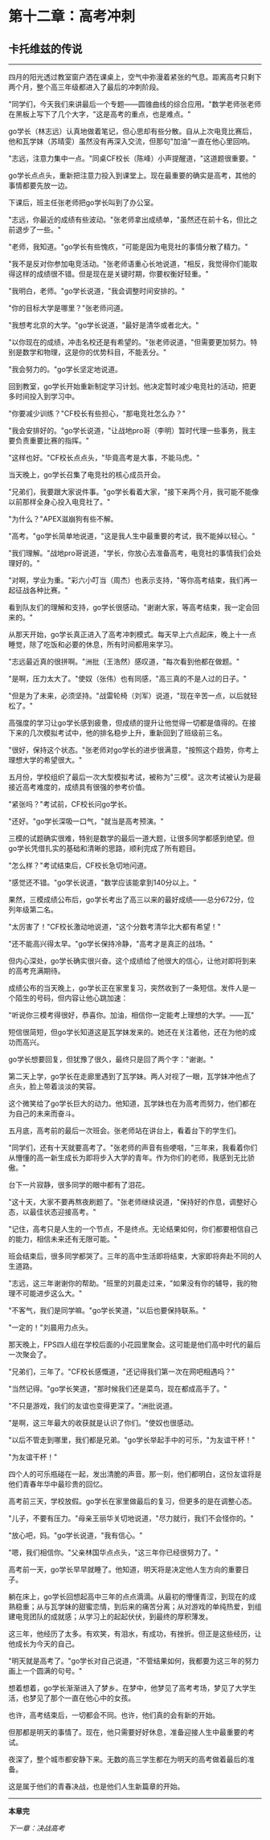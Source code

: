 # 第十二章：高考冲刺

## 卡托维兹的传说

---

四月的阳光透过教室窗户洒在课桌上，空气中弥漫着紧张的气息。距离高考只剩下两个月，整个高三年级都进入了最后的冲刺阶段。

"同学们，今天我们来讲最后一个专题——圆锥曲线的综合应用。"数学老师张老师在黑板上写下了几个大字，"这是高考的重点，也是难点。"

go学长（林志远）认真地做着笔记，但心思却有些分散。自从上次电竞比赛后，他和瓦学妹（苏晴雯）虽然没有再深入交流，但那句"加油"一直在他心里回响。

"志远，注意力集中一点。"同桌CF校长（陈峰）小声提醒道，"这道题很重要。"

go学长点点头，重新把注意力投入到课堂上。现在最重要的确实是高考，其他的事情都要先放一边。

下课后，班主任张老师把go学长叫到了办公室。

"志远，你最近的成绩有些波动。"张老师拿出成绩单，"虽然还在前十名，但比之前退步了一些。"

"老师，我知道。"go学长有些愧疚，"可能是因为电竞社的事情分散了精力。"

"我不是反对你参加电竞活动。"张老师语重心长地说道，"相反，我觉得你们能取得这样的成绩很不错。但是现在是关键时期，你要权衡好轻重。"

"我明白，老师。"go学长说道，"我会调整时间安排的。"

"你的目标大学是哪里？"张老师问道。

"我想考北京的大学。"go学长说道，"最好是清华或者北大。"

"以你现在的成绩，冲击名校还是有希望的。"张老师说道，"但需要更加努力。特别是数学和物理，这是你的优势科目，不能丢分。"

"我会努力的。"go学长坚定地说道。

回到教室，go学长开始重新制定学习计划。他决定暂时减少电竞社的活动，把更多时间投入到学习中。

"你要减少训练？"CF校长有些担心，"那电竞社怎么办？"

"我会安排好的。"go学长说道，"让战地pro哥（李明）暂时代理一些事务，我主要负责重要比赛的指挥。"

"这样也好。"CF校长点点头，"毕竟高考是大事，不能马虎。"

当天晚上，go学长召集了电竞社的核心成员开会。

"兄弟们，我要跟大家说件事。"go学长看着大家，"接下来两个月，我可能不能像以前那样全身心投入电竞社了。"

"为什么？"APEX滋崩狗有些不解。

"高考。"go学长简单地说道，"这是我人生中最重要的考试，我不能掉以轻心。"

"我们理解。"战地pro哥说道，"学长，你放心去准备高考，电竞社的事情我们会处理好的。"

"对啊，学业为重。"彩六小叮当（周杰）也表示支持，"等你高考结束，我们再一起征战各种比赛。"

看到队友们的理解和支持，go学长很感动。"谢谢大家，等高考结束，我一定会回来的。"

从那天开始，go学长真正进入了高考冲刺模式。每天早上六点起床，晚上十一点睡觉，除了吃饭和必要的休息，所有时间都用来学习。

"志远最近真的很拼啊。"洲批（王浩然）感叹道，"每次看到他都在做题。"

"是啊，压力太大了。"使奴（张伟）也有同感，"高三真的不是人过的日子。"

"但是为了未来，必须坚持。"战雷轮椅（刘军）说道，"现在辛苦一点，以后就轻松了。"

高强度的学习让go学长感到疲惫，但成绩的提升让他觉得一切都是值得的。在接下来的几次模拟考试中，他的排名稳步上升，重新回到了班级前三名。

"很好，保持这个状态。"张老师对go学长的进步很满意，"按照这个趋势，你考上理想大学的希望很大。"

五月份，学校组织了最后一次大型模拟考试，被称为"三模"。这次考试被认为是最接近高考难度的，成绩具有很强的参考价值。

"紧张吗？"考试前，CF校长问go学长。

"还好。"go学长深吸一口气，"就当是高考预演。"

三模的试题确实很难，特别是数学的最后一道大题，让很多同学都感到绝望。但go学长凭借扎实的基础和清晰的思路，顺利完成了所有题目。

"怎么样？"考试结束后，CF校长急切地问道。

"感觉还不错。"go学长说道，"数学应该能拿到140分以上。"

果然，三模成绩公布后，go学长考出了高三以来的最好成绩——总分672分，位列年级第二名。

"太厉害了！"CF校长激动地说道，"这个分数考清华北大都有希望！"

"还不能高兴得太早。"go学长保持冷静，"高考才是真正的战场。"

但内心深处，go学长确实很兴奋。这个成绩给了他很大的信心，让他对即将到来的高考充满期待。

成绩公布的当天晚上，go学长正在家里复习，突然收到了一条短信。发件人是一个陌生的号码，但内容让他心跳加速：

"听说你三模考得很好，恭喜你。加油，相信你一定能考上理想的大学。——瓦"

短信很简短，但go学长知道这是瓦学妹发来的。她还在关注着他，还在为他的成功而高兴。

go学长想要回复，但犹豫了很久，最终只是回了两个字："谢谢。"

第二天上学，go学长在走廊里遇到了瓦学妹。两人对视了一眼，瓦学妹冲他点了点头，脸上带着淡淡的笑容。

这个微笑给了go学长巨大的动力。他知道，瓦学妹也在为高考而努力，他们都在为自己的未来而奋斗。

五月底，高考前的最后一次班会。张老师站在讲台上，看着台下的学生们。

"同学们，还有十天就要高考了。"张老师的声音有些哽咽，"三年来，我看着你们从懵懂的高一新生成长为即将步入大学的青年。作为你们的老师，我感到无比骄傲。"

台下一片寂静，很多同学的眼中都有了泪花。

"这十天，大家不要再熬夜刷题了。"张老师继续说道，"保持好的作息，调整好心态，以最佳状态迎接高考。"

"记住，高考只是人生的一个节点，不是终点。无论结果如何，你们都要相信自己的能力，相信未来还有无限可能。"

班会结束后，很多同学都哭了。三年的高中生活即将结束，大家即将奔赴不同的人生道路。

"志远，这三年谢谢你的帮助。"班里的刘晨走过来，"如果没有你的辅导，我的物理不可能进步这么大。"

"不客气，我们是同学嘛。"go学长笑道，"以后也要保持联系。"

"一定的！"刘晨用力点头。

那天晚上，FPS四人组在学校后面的小花园里聚会。这可能是他们高中时代的最后一次聚会了。

"兄弟们，三年了。"CF校长感慨道，"还记得我们第一次在网吧相遇吗？"

"当然记得。"go学长笑道，"那时候我们还是菜鸟，现在都成高手了。"

"不只是游戏，我们的友谊也变得更深了。"洲批说道。

"是啊，这三年最大的收获就是认识了你们。"使奴也很感动。

"以后不管走到哪里，我们都是兄弟。"go学长举起手中的可乐，"为友谊干杯！"

"为友谊干杯！"

四个人的可乐瓶碰在一起，发出清脆的声音。那一刻，他们都明白，这份友谊将是他们青春年华中最珍贵的回忆。

高考前三天，学校放假。go学长在家里做最后的复习，但更多的是在调整心态。

"儿子，不要有压力。"母亲王丽华关切地说道，"尽力就行，我们不会怪你的。"

"放心吧，妈。"go学长说道，"我有信心。"

"嗯，我们相信你。"父亲林国华点点头，"这三年你已经很努力了。"

高考前一天，go学长早早就睡了。他知道，明天将是决定他人生方向的重要日子。

躺在床上，go学长回想起高中三年的点点滴滴。从最初的懵懂青涩，到现在的成熟稳重；从与瓦学妹的甜蜜恋情，到后来的痛苦分离；从对游戏的单纯热爱，到组建电竞团队的成就感；从学习上的起起伏伏，到最终的厚积薄发。

这三年，他经历了太多。有欢笑，有泪水，有成功，有挫折。但正是这些经历，让他成长为今天的自己。

"明天就是高考了。"go学长对自己说道，"不管结果如何，我都要为这三年的努力画上一个圆满的句号。"

想着想着，go学长渐渐进入了梦乡。在梦中，他梦见了高考考场，梦见了大学生活，也梦见了那个一直在他心中的女孩。

也许，高考结束后，一切都会不同。也许，他们真的会有新的开始。

但那都是明天的事情了。现在，他只需要好好休息，准备迎接人生中最重要的考试。

夜深了，整个城市都安静下来。无数的高三学生都在为明天的高考做着最后的准备。

这是属于他们的青春决战，也是他们人生新篇章的开始。

---

**本章完**

_下一章：决战高考_